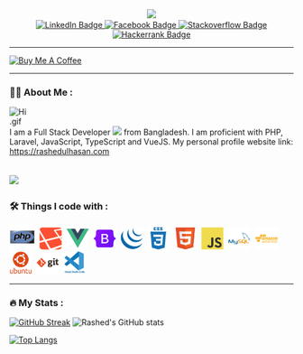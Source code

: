 
<div id="header" align="center">
  <img src="https://media.giphy.com/media/bAQH7WXKqtIBrPs7sR/giphy.gif" width="100"/>
  
  <div id="badges">
    <a href="https://www.linkedin.com/in/rashed50702">
      <img src="https://img.shields.io/badge/LinkedIn-blue?style=for-the-badge&logo=linkedin&logoColor=white" alt="LinkedIn Badge"/>
    </a>
    <a href="https://www.facebook.com/rh50702">
      <img src="https://img.shields.io/badge/Facebook-darkblue?style=for-the-badge&logo=facebook&logoColor=white" alt="Facebook Badge"/>
    </a>
    <a href="https://stackoverflow.com/users/7014431/rashed-hasan">
      <img src="https://img.shields.io/badge/Stackoverflow-orange?style=for-the-badge&logo=stackoverflow&logoColor=white" alt="Stackoverflow Badge"/>
    </a>
     <a href="https://www.hackerrank.com/rashed50702">
      <img src="https://img.shields.io/badge/Hackerrank-darkgreen?style=for-the-badge&logo=hackerrank&logoColor=white" alt="Hackerrank Badge"/>
    </a>
  </div>
</div>

---
<a href="https://www.buymeacoffee.com/rashed50702"><img src="https://camo.githubusercontent.com/87ad997db06103b8ac1dd5f22e60abbc0c597c5e4bd7c5b5301b90e4b9a0501f/68747470733a2f2f63646e2e6275796d6561636f666665652e636f6d2f627574746f6e732f64656661756c742d7265642e706e67" alt="Buy Me A Coffee" height="40" width="170" data-canonical-src="https://cdn.buymeacoffee.com/buttons/default-red.png" style="max-width: 100%;">
    </a>

---

### :man_technologist: About Me : 

<img data-target="animated-image.replacedImage" alt="Hi.gif" class="AnimatedImagePlayer-animatedImage" src="https://raw.githubusercontent.com/iampavangandhi/iampavangandhi/master/gifs/Hi.gif" width="30px" style="display: block; opacity: 1;"> I am a Full Stack Developer <img src="https://media.giphy.com/media/WUlplcMpOCEmTGBtBW/giphy.gif" width="30"> from Bangladesh. I am proficient with PHP, Laravel, JavaScript, TypeScript and VueJS. My personal profile website link: https://rashedulhasan.com

![](https://komarev.com/ghpvc/?username=rashed50702) 
---

### :hammer_and_wrench: Things I code with :
<div>
  <img src="https://github.com/devicons/devicon/blob/master/icons/php/php-original.svg" title="PHP" alt="PHP" width="45" height="45"/>&nbsp;
  <img src="https://github.com/devicons/devicon/blob/master/icons/laravel/laravel-plain.svg" title="Laravel" alt="Laravel" width="40" height="40"/>&nbsp;
  <img src="https://github.com/devicons/devicon/blob/master/icons/vuejs/vuejs-original.svg" title="VueJS" alt="VueJS" width="40" height="40"/>&nbsp;
  <img src="https://github.com/devicons/devicon/blob/master/icons/bootstrap/bootstrap-original.svg" title="Bootstrap" alt="Bootstrap" width="40" height="40"/>&nbsp;
  <img src="https://github.com/devicons/devicon/blob/master/icons/jquery/jquery-original.svg" title="jQuery" alt="jQuery" width="40" height="40"/>&nbsp;
  <img src="https://github.com/devicons/devicon/blob/master/icons/css3/css3-plain-wordmark.svg"  title="CSS3" alt="CSS" width="40" height="40"/>&nbsp;
  <img src="https://github.com/devicons/devicon/blob/master/icons/html5/html5-original.svg" title="HTML5" alt="HTML" width="40" height="40"/>&nbsp;
  <img src="https://github.com/devicons/devicon/blob/master/icons/javascript/javascript-original.svg" title="JavaScript" alt="JavaScript" width="40" height="40"/>&nbsp;
  <img src="https://github.com/devicons/devicon/blob/master/icons/mysql/mysql-original-wordmark.svg" title="MySQL"  alt="MySQL" width="40" height="40"/>&nbsp;
  <img src="https://github.com/devicons/devicon/blob/master/icons/amazonwebservices/amazonwebservices-plain-wordmark.svg" title="AWS" alt="AWS" width="40" height="40"/>&nbsp;
  <img src="https://github.com/devicons/devicon/blob/master/icons/ubuntu/ubuntu-plain-wordmark.svg" title="Ubuntu" alt="Ubuntu" width="40" height="40"/>&nbsp;
  <img src="https://github.com/devicons/devicon/blob/master/icons/git/git-original-wordmark.svg" title="Git" **alt="Git" width="40" height="40"/>&nbsp;
  <img src="https://github.com/devicons/devicon/blob/master/icons/vscode/vscode-original-wordmark.svg" title="VS code" **alt="VS code" width="40" height="40"/>&nbsp;
</div>

---

### :fire: My Stats :

[![GitHub Streak](http://github-readme-streak-stats.herokuapp.com?user=rashed50702&theme=github-dark-blue&date_format=M%20j%5B%2C%20Y%5D&stroke=1BDD26)](https://git.io/streak-stats) ![Rashed's GitHub stats](https://github-readme-stats.vercel.app/api?username=rashed50702&show_icons=true&theme=radical)

[![Top Langs](https://github-readme-stats.vercel.app/api/top-langs/?username=rashed50702&layout=compact&theme=vision-friendly-dark)](https://github.com/anuraghazra/github-readme-stats)
